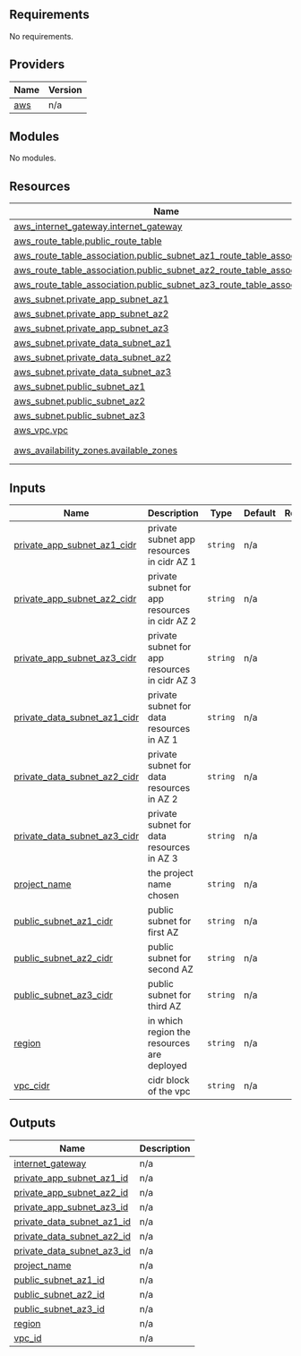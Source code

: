 ## Requirements

No requirements.

## Providers

| Name | Version |
|------|---------|
| <a name="provider_aws"></a> [aws](#provider\_aws) | n/a |

## Modules

No modules.

## Resources

| Name | Type |
|------|------|
| [aws_internet_gateway.internet_gateway](https://registry.terraform.io/providers/hashicorp/aws/latest/docs/resources/internet_gateway) | resource |
| [aws_route_table.public_route_table](https://registry.terraform.io/providers/hashicorp/aws/latest/docs/resources/route_table) | resource |
| [aws_route_table_association.public_subnet_az1_route_table_association](https://registry.terraform.io/providers/hashicorp/aws/latest/docs/resources/route_table_association) | resource |
| [aws_route_table_association.public_subnet_az2_route_table_association](https://registry.terraform.io/providers/hashicorp/aws/latest/docs/resources/route_table_association) | resource |
| [aws_route_table_association.public_subnet_az3_route_table_association](https://registry.terraform.io/providers/hashicorp/aws/latest/docs/resources/route_table_association) | resource |
| [aws_subnet.private_app_subnet_az1](https://registry.terraform.io/providers/hashicorp/aws/latest/docs/resources/subnet) | resource |
| [aws_subnet.private_app_subnet_az2](https://registry.terraform.io/providers/hashicorp/aws/latest/docs/resources/subnet) | resource |
| [aws_subnet.private_app_subnet_az3](https://registry.terraform.io/providers/hashicorp/aws/latest/docs/resources/subnet) | resource |
| [aws_subnet.private_data_subnet_az1](https://registry.terraform.io/providers/hashicorp/aws/latest/docs/resources/subnet) | resource |
| [aws_subnet.private_data_subnet_az2](https://registry.terraform.io/providers/hashicorp/aws/latest/docs/resources/subnet) | resource |
| [aws_subnet.private_data_subnet_az3](https://registry.terraform.io/providers/hashicorp/aws/latest/docs/resources/subnet) | resource |
| [aws_subnet.public_subnet_az1](https://registry.terraform.io/providers/hashicorp/aws/latest/docs/resources/subnet) | resource |
| [aws_subnet.public_subnet_az2](https://registry.terraform.io/providers/hashicorp/aws/latest/docs/resources/subnet) | resource |
| [aws_subnet.public_subnet_az3](https://registry.terraform.io/providers/hashicorp/aws/latest/docs/resources/subnet) | resource |
| [aws_vpc.vpc](https://registry.terraform.io/providers/hashicorp/aws/latest/docs/resources/vpc) | resource |
| [aws_availability_zones.available_zones](https://registry.terraform.io/providers/hashicorp/aws/latest/docs/data-sources/availability_zones) | data source |

## Inputs

| Name | Description | Type | Default | Required |
|------|-------------|------|---------|:--------:|
| <a name="input_private_app_subnet_az1_cidr"></a> [private\_app\_subnet\_az1\_cidr](#input\_private\_app\_subnet\_az1\_cidr) | private subnet app resources in cidr AZ 1 | `string` | n/a | yes |
| <a name="input_private_app_subnet_az2_cidr"></a> [private\_app\_subnet\_az2\_cidr](#input\_private\_app\_subnet\_az2\_cidr) | private subnet for app resources in cidr AZ 2 | `string` | n/a | yes |
| <a name="input_private_app_subnet_az3_cidr"></a> [private\_app\_subnet\_az3\_cidr](#input\_private\_app\_subnet\_az3\_cidr) | private subnet for app resources in cidr AZ 3 | `string` | n/a | yes |
| <a name="input_private_data_subnet_az1_cidr"></a> [private\_data\_subnet\_az1\_cidr](#input\_private\_data\_subnet\_az1\_cidr) | private subnet for data resources in AZ 1 | `string` | n/a | yes |
| <a name="input_private_data_subnet_az2_cidr"></a> [private\_data\_subnet\_az2\_cidr](#input\_private\_data\_subnet\_az2\_cidr) | private subnet for data resources in AZ 2 | `string` | n/a | yes |
| <a name="input_private_data_subnet_az3_cidr"></a> [private\_data\_subnet\_az3\_cidr](#input\_private\_data\_subnet\_az3\_cidr) | private subnet for data resources in AZ 3 | `string` | n/a | yes |
| <a name="input_project_name"></a> [project\_name](#input\_project\_name) | the project name chosen | `string` | n/a | yes |
| <a name="input_public_subnet_az1_cidr"></a> [public\_subnet\_az1\_cidr](#input\_public\_subnet\_az1\_cidr) | public subnet for first AZ | `string` | n/a | yes |
| <a name="input_public_subnet_az2_cidr"></a> [public\_subnet\_az2\_cidr](#input\_public\_subnet\_az2\_cidr) | public subnet for second AZ | `string` | n/a | yes |
| <a name="input_public_subnet_az3_cidr"></a> [public\_subnet\_az3\_cidr](#input\_public\_subnet\_az3\_cidr) | public subnet for third AZ | `string` | n/a | yes |
| <a name="input_region"></a> [region](#input\_region) | in which region the resources are deployed | `string` | n/a | yes |
| <a name="input_vpc_cidr"></a> [vpc\_cidr](#input\_vpc\_cidr) | cidr block of the vpc | `string` | n/a | yes |

## Outputs

| Name | Description |
|------|-------------|
| <a name="output_internet_gateway"></a> [internet\_gateway](#output\_internet\_gateway) | n/a |
| <a name="output_private_app_subnet_az1_id"></a> [private\_app\_subnet\_az1\_id](#output\_private\_app\_subnet\_az1\_id) | n/a |
| <a name="output_private_app_subnet_az2_id"></a> [private\_app\_subnet\_az2\_id](#output\_private\_app\_subnet\_az2\_id) | n/a |
| <a name="output_private_app_subnet_az3_id"></a> [private\_app\_subnet\_az3\_id](#output\_private\_app\_subnet\_az3\_id) | n/a |
| <a name="output_private_data_subnet_az1_id"></a> [private\_data\_subnet\_az1\_id](#output\_private\_data\_subnet\_az1\_id) | n/a |
| <a name="output_private_data_subnet_az2_id"></a> [private\_data\_subnet\_az2\_id](#output\_private\_data\_subnet\_az2\_id) | n/a |
| <a name="output_private_data_subnet_az3_id"></a> [private\_data\_subnet\_az3\_id](#output\_private\_data\_subnet\_az3\_id) | n/a |
| <a name="output_project_name"></a> [project\_name](#output\_project\_name) | n/a |
| <a name="output_public_subnet_az1_id"></a> [public\_subnet\_az1\_id](#output\_public\_subnet\_az1\_id) | n/a |
| <a name="output_public_subnet_az2_id"></a> [public\_subnet\_az2\_id](#output\_public\_subnet\_az2\_id) | n/a |
| <a name="output_public_subnet_az3_id"></a> [public\_subnet\_az3\_id](#output\_public\_subnet\_az3\_id) | n/a |
| <a name="output_region"></a> [region](#output\_region) | n/a |
| <a name="output_vpc_id"></a> [vpc\_id](#output\_vpc\_id) | n/a |
